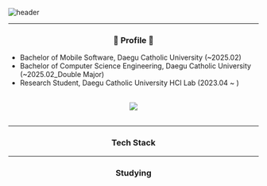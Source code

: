 ![header](https://capsule-render.vercel.app/api?type=venom&height=250&color=FFF7D9&text=FUFU's%20GITHUB&fontColor=D6C5B3)

---
<h3 align="center"> 🐤 Profile 🐤 </h3>

- Bachelor of Mobile Software, Daegu Catholic University (~2025.02)</br>
- Bachelor of Computer Science Engineering, Daegu Catholic University (~2025.02_Double Major)</br>
- Research Student, Daegu Catholic University HCI Lab (2023.04 ~ )</br>

</br>
<div align="center">
  <a href="mailto:easyeun410@gmail.com"><img src="https://img.shields.io/badge/Gmail-FDFD96?style=for-the-badge&logo=Gmail&logoColor=white" /></a>
</div>
</br>


---

<h3 align="center"> Tech Stack </h3>

---
<h3 align="center"> Studying </h3>

<!--
**jieun410/jieun410** is a ✨ _special_ ✨ repository because its `README.md` (this file) appears on your GitHub profile.

Here are some ideas to get you started:

- 🔭 I’m currently working on ...
- 🌱 I’m currently learning ...
- 👯 I’m looking to collaborate on ...
- 🤔 I’m looking for help with ...
- 💬 Ask me about ...
- 📫 How to reach me: ...
- 😄 Pronouns: ...
- ⚡ Fun fact: ...
-->
